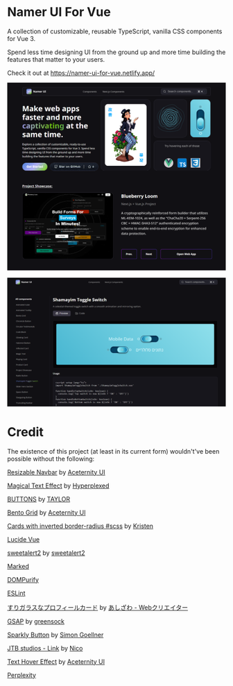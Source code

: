 # Namer UI For Vue
A collection of customizable, reusable TypeScript, vanilla CSS components for Vue 3.

Spend less time designing UI from the ground up and more time building the features that matter to your users.

Check it out at https://namer-ui-for-vue.netlify.app/

![Home page](https://raw.githubusercontent.com/Northstrix/namer-ui-for-vue/refs/heads/main/screenshots/home-page.png)

![Component page](https://raw.githubusercontent.com/Northstrix/namer-ui-for-vue/refs/heads/main/screenshots/shamayim-toggle-switch.png)

# Credit

The existence of this project (at least in its current form) wouldn't've been possible without the following:

[Resizable Navbar](https://ui.aceternity.com/components/resizable-navbar) by [Aceternity UI](https://ui.aceternity.com/)

[Magical Text Effect](https://codepen.io/Hyperplexed/pen/YzeOLYe) by [Hyperplexed](https://codepen.io/Hyperplexed)

[BUTTONS](https://codepen.io/uchihaclan/pen/NWOyRWy) by [TAYLOR](https://codepen.io/uchihaclan)

[Bento Grid](https://ui.aceternity.com/components/bento-grid) by [Aceternity UI](https://ui.aceternity.com/)

[Cards with inverted border-radius #scss](https://codepen.io/kristen17/pen/pomgrKp) by [Kristen](https://codepen.io/kristen17)

[Lucide Vue](https://www.npmjs.com/package/lucide-vue-next)

[sweetalert2](https://github.com/sweetalert2/sweetalert2) by [sweetalert2](https://github.com/sweetalert2)

[Marked](https://www.npmjs.com/package/marked)

[DOMPurify](https://www.npmjs.com/package/dompurify)

[ESLint](https://www.npmjs.com/package/eslint)

[すりガラスなプロフィールカード](https://codepen.io/ash_creator/pen/zYaPZLB) by [あしざわ - Webクリエイター](https://codepen.io/ash_creator)

[GSAP](https://github.com/greensock/GSAP) by [greensock](https://github.com/greensock)

[Sparkly Button](https://codepen.io/simeydotme/pen/WNawXQM) by [Simon Goellner](https://codepen.io/simeydotme)

[JTB studios - Link](https://codepen.io/zzznicob/pen/GRPgKLM) by [Nico](https://codepen.io/zzznicob)

[Text Hover Effect](https://ui.aceternity.com/components/text-hover-effect) by [Aceternity UI](https://ui.aceternity.com/)

[Perplexity](https://www.perplexity.ai/)
